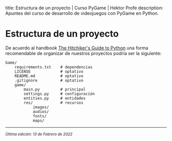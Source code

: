 title: Estructura de un proyecto | Curso PyGame | Hektor Profe
description: Apuntes del curso de desarrollo de videojuegos con PyGame en Python.

# Estructura de un proyecto

De acuerdo al handbook [The Hitchiker's Guide to Python](https://docs.python-guide.org/writing/structure/) una forma recomendable de organizar de nuestros proyectos podría ser la siguiente:

```
Game/
    requirements.txt    # dependencias
    LICENSE             # optativo
    README.md           # optativo
    .gitignore          # optativo
    game/
        main.py         # principal
        settings.py     # configuración
        entities.py     # entidades
        res/            # recursos
            images/
            audios/
            fonts/
            maps/
```

___
<small class="edited"><i>Última edición: 13 de Febrero de 2022</i></small>